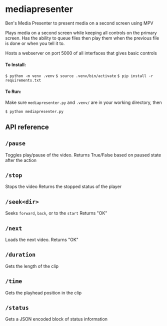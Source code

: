 # mediapresenter
Ben's Media Presenter to present media on a second screen using MPV

Plays media on a second screen while keeping all controls on the primary screen.
Has the ability to queue files then play them when the previous file is done or when you tell it to.

Hosts a webserver on port 5000 of all interfaces that gives basic controls

#### To Install:
`$ python -m venv .venv`
`$ source .venv/bin/activate`
`$ pip install -r requirements.txt`

#### To Run:
Make sure `mediapresenter.py` and `.venv/` are in your working directory, then

`$ python mediapresenter.py`

## API reference
## `/pause`
Toggles play/pause of the video.
Returns True/False based on paused state after the action

## `/stop`
Stops the video
Returns the stopped status of the player

## `/seek<dir>`
Seeks `forward`, `back`, or to the `start`
Returns "OK"

## `/next`
Loads the next video.
Returns "OK"

## `/duration`
Gets the length of the clip

## `/time`
Gets the playhead position in the clip

## `/status`
Gets a JSON encoded block of status information
